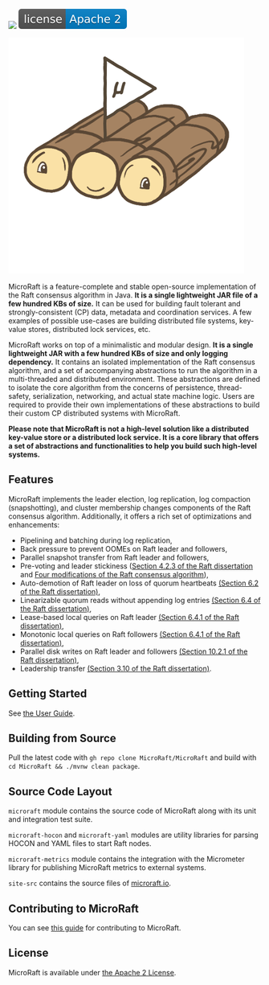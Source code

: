 
[![](https://jitci.com/gh/MicroRaft/MicroRaft/svg)](https://jitci.com/gh/MicroRaft/MicroRaft) [![Integration](license-apache-2.svg)](https://github.com/MicroRaft/MicroRaft/blob/master/LICENSE)


![](microraft.io/src/img/microraft-logo.png)

MicroRaft is a feature-complete and stable open-source implementation of the
Raft consensus algorithm in Java. __It is a single lightweight JAR file of a few
hundred KBs of size.__ It can be used for building fault tolerant and
strongly-consistent (CP) data, metadata and coordination services. A few
examples of possible use-cases are building distributed file systems, key-value
stores, distributed lock services, etc.

MicroRaft works on top of a minimalistic and modular design. __It is a single
lightweight JAR with a few hundred KBs of size and only logging dependency.__
It contains an isolated implementation of the Raft consensus algorithm, and 
a set of accompanying abstractions to run the algorithm in a multi-threaded and 
distributed environment. These abstractions are defined to isolate the core 
algorithm from the concerns of persistence, thread-safety, serialization, 
networking, and actual state machine logic. Users are required to provide their 
own implementations of these abstractions to build their custom CP distributed
systems with MicroRaft.

__Please note that MicroRaft is not a high-level solution like a distributed 
key-value store or a distributed lock service. It is a core library that offers
a set of abstractions and functionalities to help you build such high-level 
systems.__ 

## Features

MicroRaft implements the leader election, log replication, log compaction 
(snapshotting), and cluster membership changes components of the Raft consensus
algorithm. Additionally, it offers a rich set of optimizations and 
enhancements:

* Pipelining and batching during log replication,
* Back pressure to prevent OOMEs on Raft leader and followers,
* Parallel snapshot transfer from Raft leader and followers,
* Pre-voting and leader stickiness ([Section 4.2.3 of the Raft dissertation](https://github.com/ongardie/dissertation) and [Four modifications of the Raft consensus algorithm](https://openlife.cc/system/files/4-modifications-for-Raft-consensus.pdf)),
* Auto-demotion of Raft leader on loss of quorum heartbeats [(Section 6.2 of the Raft dissertation)](https://github.com/ongardie/dissertation),
* Linearizable quorum reads without appending log entries [(Section 6.4 of the Raft dissertation)](https://github.com/ongardie/dissertation),
* Lease-based local queries on Raft leader [(Section 6.4.1 of the Raft dissertation)](https://github.com/ongardie/dissertation),
* Monotonic local queries on Raft followers [(Section 6.4.1 of the Raft dissertation)](https://github.com/ongardie/dissertation),
* Parallel disk writes on Raft leader and followers [(Section 10.2.1 of the Raft dissertation)](https://github.com/ongardie/dissertation),
* Leadership transfer [(Section 3.10 of the Raft dissertation)](https://github.com/ongardie/dissertation).


## Getting Started

See [the User Guide](https://microraft.io/user-guide/setup). 


## Building from Source

Pull the latest code with `gh repo clone MicroRaft/MicroRaft`
and build with `cd MicroRaft && ./mvnw clean package`.


## Source Code Layout 

`microraft` module contains the source code of MicroRaft along with its unit 
and integration test suite. 

`microraft-hocon` and `microraft-yaml` modules are utility libraries for 
parsing HOCON and YAML files to start Raft nodes. 

`microraft-metrics` module contains the integration with the Micrometer library
for publishing MicroRaft metrics to external systems.

`site-src` contains the source files of [microraft.io](https://microraft.io).


## Contributing to MicroRaft

You can see [this guide](CONTRIBUTING.md) for contributing to MicroRaft.


## License

MicroRaft is available under [the Apache 2 License](https://github.com/MicroRaft/MicroRaft/blob/master/LICENSE). 

